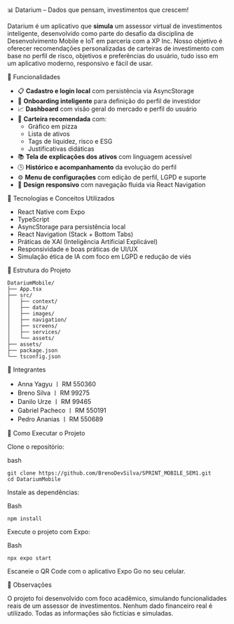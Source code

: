 📊 Datarium – Dados que pensam, investimentos que crescem!

Datarium é um aplicativo que **simula** um assessor virtual de investimentos inteligente, desenvolvido como parte do desafio da disciplina de Desenvolvimento Mobile e IoT em parceria com a XP Inc. Nosso objetivo é oferecer recomendações personalizadas de carteiras de investimento com base no perfil de risco, objetivos e preferências do usuário, tudo isso em um aplicativo moderno, responsivo e fácil de usar.

🚀 Funcionalidades

* 📋 **Cadastro e login local** com persistência via AsyncStorage
* 🧭 **Onboarding inteligente** para definição do perfil de investidor
* 📈 **Dashboard** com visão geral do mercado e perfil do usuário
* 💼 **Carteira recomendada** com:
    * Gráfico em pizza
    * Lista de ativos
    * Tags de liquidez, risco e ESG
    * Justificativas didáticas
* 📚 **Tela de explicações dos ativos** com linguagem acessível
* 🕓 **Histórico e acompanhamento** da evolução do perfil
* ⚙️ **Menu de configurações** com edição de perfil, LGPD e suporte
* 📱 **Design responsivo** com navegação fluida via React Navigation

🧠 Tecnologias e Conceitos Utilizados

* React Native com Expo
* TypeScript
* AsyncStorage para persistência local
* React Navigation (Stack + Bottom Tabs)
* Práticas de XAI (Inteligência Artificial Explicável)
* Responsividade e boas práticas de UI/UX
* Simulação ética de IA com foco em LGPD e redução de viés

📂 Estrutura do Projeto  

```
DatariumMobile/
├── App.tsx
├── src/
│   ├── context/
│   ├── data/
│   ├── images/
│   ├── navigation/
│   ├── screens/
│   ├── services/
│   └── assets/
├── assets/
├── package.json
└── tsconfig.json
```

👥 Integrantes

* Anna Yagyu 〡 RM 550360
* Breno Silva 〡 RM 99275
* Danilo Urze 〡 RM 99465
* Gabriel Pacheco 〡 RM 550191
* Pedro Ananias 〡 RM 550689

🧪 Como Executar o Projeto

Clone o repositório:  

bash
```
git clone https://github.com/BrenoDevSilva/SPRINT_MOBILE_SEM1.git
cd DatariumMobile  
```
Instale as dependências:

Bash
```
npm install
```

Execute o projeto com Expo:

Bash
```
npx expo start
```
Escaneie o QR Code com o aplicativo Expo Go no seu celular.

📌 Observações

O projeto foi desenvolvido com foco acadêmico, simulando funcionalidades reais de um assessor de investimentos.
Nenhum dado financeiro real é utilizado. Todas as informações são fictícias e simuladas.
